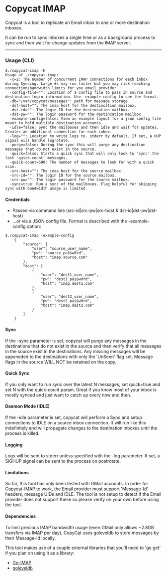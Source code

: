 # Copycat IMAP

Copycat is a tool to replicate an Email inbox to one or more destination inboxes.

It can be run to sync inboxes a single time or as a background process to sync and then wait for change updates from the IMAP server.

-------

### Usage (CLI)
```shell
$./copycat-imap -h
Usage of ./copycat-imap:
  -c=2: The number of concurrent IMAP connections for each inbox during Syncing. Large #s may run faster but you may risk reaching connection/bandwidth limits for you email provider.
  -config-file="": Location of a config file to pass in source and destination login information. Use -example-config to see the format.
  -db="/var/copycat/messages": path for message storage
  -dst-host="": The imap host for the destincation mailbox.
  -dst-id="": The login ID for the destincation mailbox.
  -dst-pw="": The login password for the destincation mailbox.
  -example-config=false: View an example layout for a json config file meant to hold multiple destination accounts.
  -idle=false: Sync the mailboxes and then idle and wait for updates. Creates an additional connection for each inbox.
  -log="": Location to write logs to. stderr by default. If set, a HUP signal will handle logrotate.
  -purge=false: During the sync this will purge any destination messages that do not exist in the source.
  -quick=false: Starts a quick sync that will only look to 'sync' the last 'quick-count' messages.
  -quick-count=500: The number of messages to look for with a quick scan.
  -src-host="": The imap host for the source mailbox.
  -src-id="": The login ID for the source mailbox.
  -src-pw="": The login password for the source mailbox.
  -sync=true: Run a sync of the mailboxes. Flag helpful for skipping sync with bandwidth usage is limited.
```

#### Credentials
* Passed via command line (src-id|src-pw|src-host & dst-id|dst-pw|dst-host)
* ...or via a JSON config file. Format is described with the -example-config option:

```shell
$./copycat-imap -example-config
	{
	    "source": {
	        "user": "source_user_name",
	        "pw": "source_pa$$w0rd",
	        "host": "imap.source.com"
	    },
	    "dest": [
	        {
	            "user": "dest1_user_name",
	            "pw": "dest1_pa$$w0rd",
	            "host": "imap.dest1.com"
	        },
	        {
	            "user": "dest2_user_name",
	            "pw": "dest2_pa$$w0rd",
	            "host": "imap.dest2.com"
	        }
	    ]
	}
```

#### Sync
If the -sync parameter is set, copycat will purge any messages in the destinations that do not exist in the source and then verify that all messages in the source exist in the destinations. Any missing messages will be appeneded to the destinations with only the 'UnSeen' flag set. Message flags in the source WILL NOT be retained on the copy.

#### Quick Sync
If you only want to run sync over the latest N messages, set quick=true and set N with the quick-count param. Great if you know most of your inbox is mostly synced and just want to catch up every now and then. 

#### Daemon Mode (IDLE)
If the -idle parameter is set, copycat will perform a Sync and setup connections to IDLE on a source inbox connection. It will run like this indefinitely and will propagate changes to the destination inboxes until the process is killed.

#### Logging
Logs will be sent to stderr unless specified with the -log parameter. If set, a SIGHUP signal can be sent to the process on postrotate.

#### Limitations
So far, this tool has only been tested with GMail accounts. In order for Copycat-IMAP to work, the Email provider must support 'Message-Id' headers, message UIDs and IDLE. The tool is not setup to detect if the Email provider does not support these so please verify on your own before using the tool. 

#### Dependencies
To limit precious IMAP bandwidth usage (even GMail only allows ~2.8GB transfers via IMAP per day), CopyCat uses goleveldb to store messages by their Message-Id locally.

This tool makes use of a couple external libraries that you'll need to 'go get' if you plan on using it as a library:

* [Go-IMAP](https://code.google.com/p/go-imap/)
* [goleveldb](https://github.com/syndtr/goleveldb/leveldb)
    
    
